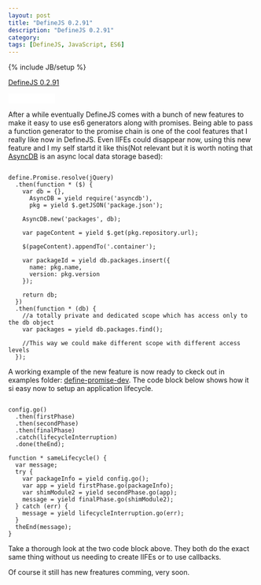 ```yaml
---
layout: post
title: "DefineJS 0.2.91"
description: "DefineJS 0.2.91"
category: 
tags: [DefineJS, JavaScript, ES6]
---
```

{% include JB/setup %}

[DefineJS 0.2.91](https://github.com/fixjs/define.js)
<iframe style="width:95px;height:20px" allowtransparency="" frameborder="0" scrolling="no" src="/github-btn.html?user=fixjs&amp;repo=define.js&amp;count=true&amp;type=watch"></iframe>

After a while eventually DefineJS comes with a bunch of new features to make it easy to use es6 generators along with promises. Being able to pass a function generator to the promise chain is one of the cool features that I really like now in DefineJS. Even IIFEs could disappear now, using this new feature and I my self startd it like this(Not relevant but it is worth noting that [AsyncDB](https://github.com/fixjs/asyncdb.js) is an async local data storage based):

<pre><code class="language-javascript">
define.Promise.resolve(jQuery)
  .then(function * ($) {
    var db = {},
      AsyncDB = yield require('asyncdb'),
      pkg = yield $.getJSON('package.json');

    AsyncDB.new('packages', db);

    var pageContent = yield $.get(pkg.repository.url);

    $(pageContent).appendTo('.container');

    var packageId = yield db.packages.insert({
      name: pkg.name,
      version: pkg.version
    });

    return db;
  })
  .then(function * (db) {
    //a totally private and dedicated scope which has access only to the db object
    var packages = yield db.packages.find();

    //This way we could make different scope with different access levels
  });
</code></pre>

A working example of the new feature is now ready to ckeck out in examples folder: [define-promise-dev](https://github.com/fixjs/define.js/tree/master/examples/define-promise-dev). The code block below shows how it si easy now to setup an application lifecycle.

<pre><code class="language-javascript">
config.go()
  .then(firstPhase)
  .then(secondPhase)
  .then(finalPhase)
  .catch(lifecycleInterruption)
  .done(theEnd);

function * sameLifecycle() {
  var message;
  try {
    var packageInfo = yield config.go();
    var app = yield firstPhase.go(packageInfo);
    var shimModule2 = yield secondPhase.go(app);
    message = yield finalPhase.go(shimModule2);
  } catch (err) {
    message = yield lifecycleInterruption.go(err);
  }
  theEnd(message);
}
</code></pre>

Take a thorough look at the two code block above. They both do the exact same thing without us needing to create IIFEs or to use callbacks.

Of course it still has new freatures comming, very soon.